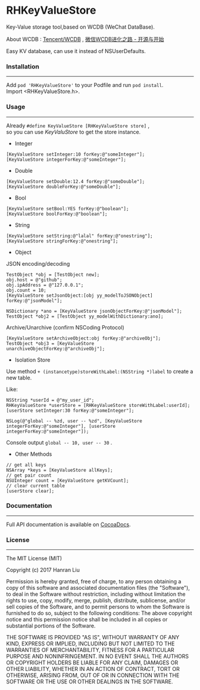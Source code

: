 # RHKeyValueStore
Key-Value storage tool,based on WCDB (WeChat DataBase).

About WCDB : [Tencent/WCDB](https://github.com/Tencent/wcdb) , [微信WCDB进化之路 - 开源与开始](https://mp.weixin.qq.com/s?__biz=MzAwNDY1ODY2OQ%3D%3D&mid=2649286603&idx=1&sn=d243dd27f2c6614631241cd00570e853&chksm=8334c349b4434a5fd81809d656bfad6072f075d098cb5663a85823e94fc2363edd28758ab882&mpshare=1&scene=1&srcid=0609GLAeaGGmI4zCHTc2U9ZX)

Easy KV database, can use it instead of NSUserDefaults.

### Installation
---
Add `pod 'RHKeyValueStore'` to your Podfile and run `pod install`. <br/>
Import \<RHKeyValueStore.h\>.

### Usage
---

Already `#define KeyValueStore [RHKeyValueStore store]` , <br/>
so you can use *KeyValuStore* to get the store instance.

* Integer

``` Objc
[KeyValueStore setInteger:10 forKey:@"someInteger"];
[KeyValueStore integerForKey:@"someInteger"];
```

* Double

``` Objc
[KeyValueStore setDouble:12.4 forKey:@"someDouble"];
[KeyValueStore doubleForKey:@"someDouble"];
```

* Bool

``` Objc
[KeyValueStore setBool:YES forKey:@"boolean"];
[KeyValueStore boolForKey:@"boolean"]; 
```
    
* String

``` Objc
[KeyValueStore setString:@"lalal" forKey:@"onestring"];
[KeyValueStore stringForKey:@"onestring"];
```
    
* Object

JSON encoding/decoding

``` Objc
TestObject *obj = [TestObject new];
obj.host = @"github";
obj.ipAddress = @"127.0.0.1";
obj.count = 10;
[KeyValueStore setJsonObject:[obj yy_modelToJSONObject] forKey:@"jsonModel"];
    
NSDictionary *ano = [KeyValueStore jsonObjectForKey:@"jsonModel"];
TestObject *obj2 = [TestObject yy_modelWithDictionary:ano];
```

Archive/Unarchive (confirm NSCoding Protocol)

``` Objc
[KeyValueStore setArchiveObject:obj forKey:@"archiveObj"];
TestObject *obj3 = [KeyValueStore unarchiveObjectForKey:@"archiveObj"];
```

* Isolation Store

Use method `+ (instancetype)storeWithLabel:(NSString *)label` to create a new table.

Like:
``` Objc
NSString *userId = @"my_user_id";
RHKeyValueStore *userStore = [RHKeyValueStore storeWithLabel:userId];
[userStore setInteger:30 forKey:@"someInteger"];
    
NSLog(@"global -- %zd, user -- %zd", [KeyValueStore integerForKey:@"someInteger"], [userStore integerForKey:@"someInteger"]);
```
Console output `global -- 10, user -- 30` .

* Other Methods

``` Objc
// get all keys
NSArray *keys = [KeyValueStore allKeys];
// get pair count
NSUInteger count = [KeyValueStore getKVCount];
// clear current table
[userStore clear];
```

### Documentation
---
Full API documentation is available on [CocoaDocs](http://cocoadocs.org/docsets/RHKeyValueStore/).

### License
---
The MIT License (MIT)

Copyright (c) 2017 Hanran Liu

Permission is hereby granted, free of charge, to any person obtaining a copy of this software and associated documentation files (the "Software"), to deal in the Software without restriction, including without limitation the rights to use, copy, modify, merge, publish, distribute, sublicense, and/or sell copies of the Software, and to permit persons to whom the Software is furnished to do so, subject to the following conditions:
The above copyright notice and this permission notice shall be included in all copies or substantial portions of the Software.

THE SOFTWARE IS PROVIDED "AS IS", WITHOUT WARRANTY OF ANY KIND, EXPRESS OR IMPLIED, INCLUDING BUT NOT LIMITED TO THE WARRANTIES OF MERCHANTABILITY, FITNESS FOR A PARTICULAR PURPOSE AND NONINFRINGEMENT. IN NO EVENT SHALL THE AUTHORS OR COPYRIGHT HOLDERS BE LIABLE FOR ANY CLAIM, DAMAGES OR OTHER LIABILITY, WHETHER IN AN ACTION OF CONTRACT, TORT OR OTHERWISE, ARISING FROM, OUT OF OR IN CONNECTION WITH THE SOFTWARE OR THE USE OR OTHER DEALINGS IN THE SOFTWARE.




